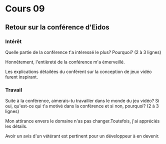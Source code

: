 # Cours 09 
## Retour sur la conférence d'Eidos

### Intérêt
Quelle partie de la conférence t'a intéressé le plus? Pourquoi? (2 à 3 lignes) 

Honnêtement, l'entièreté de la conférence m'a émerveillé.

Les explications détailées du conférent sur la conception de jeux vidéo furent inspirant.

### Travail
Suite à la conférence, aimerais-tu travailler dans le monde du jeu vidéo? Si oui, qu'est-ce qui t'a motivé dans la conférence et si non, pourquoi? (2 à 3 lignes)

Mon attirance envers le domaine n'as pas changer.Toutefois, j'ai appréciés les détails.

Avoir un avis d'un vétérant est pertinent pour un développeur à en devenir.

